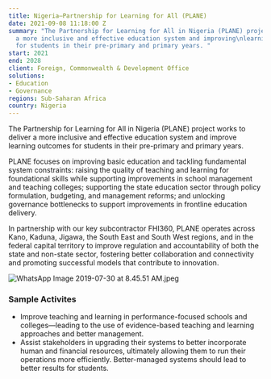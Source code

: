 ```yaml
---
title: Nigeria—Partnership for Learning for All (PLANE)
date: 2021-09-08 11:18:00 Z
summary: "The Partnership for Learning for All in Nigeria (PLANE) project is delivering
  a more inclusive and effective education system and improving\nlearning outcomes
  for students in their pre-primary and primary years. "
start: 2021
end: 2028
client: Foreign, Commonwealth & Development Office
solutions:
- Education
- Governance
regions: Sub-Saharan Africa
country: Nigeria
---
```


The Partnership for Learning for All in Nigeria (PLANE) project works to deliver a more inclusive and effective education system and improve learning outcomes for students in their pre-primary and primary years. 

PLANE focuses on improving basic education and tackling fundamental system constraints: raising the quality of teaching and learning for foundational skills while supporting improvements in school management and teaching colleges; supporting the state education sector through policy formulation, budgeting, and management reforms; and unlocking governance bottlenecks to support improvements in frontline education delivery. 
 
In partnership with our key subcontractor FHI360, PLANE operates across Kano, Kaduna, Jigawa, the South East and South West regions, and in the federal capital territory to improve regulation and accountability of both the state and non-state sector, fostering better collaboration and connectivity and promoting successful models that contribute to innovation. 

![WhatsApp Image 2019-07-30 at 8.45.51 AM.jpeg](/uploads/WhatsApp%20Image%202019-07-30%20at%208.45.51%20AM.jpeg)

### Sample Activites

* Improve teaching and learning in performance-focused schools and colleges—leading to the use of evidence-based teaching and learning approaches and better management.
* Assist stakeholders in upgrading their systems to better incorporate human and financial resources, ultimately allowing them to run their operations more efficiently. Better-managed systems should lead to better results for students.
